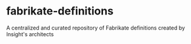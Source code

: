 # fabrikate-definitions
A centralized and curated repository of Fabrikate definitions created by Insight's architects
